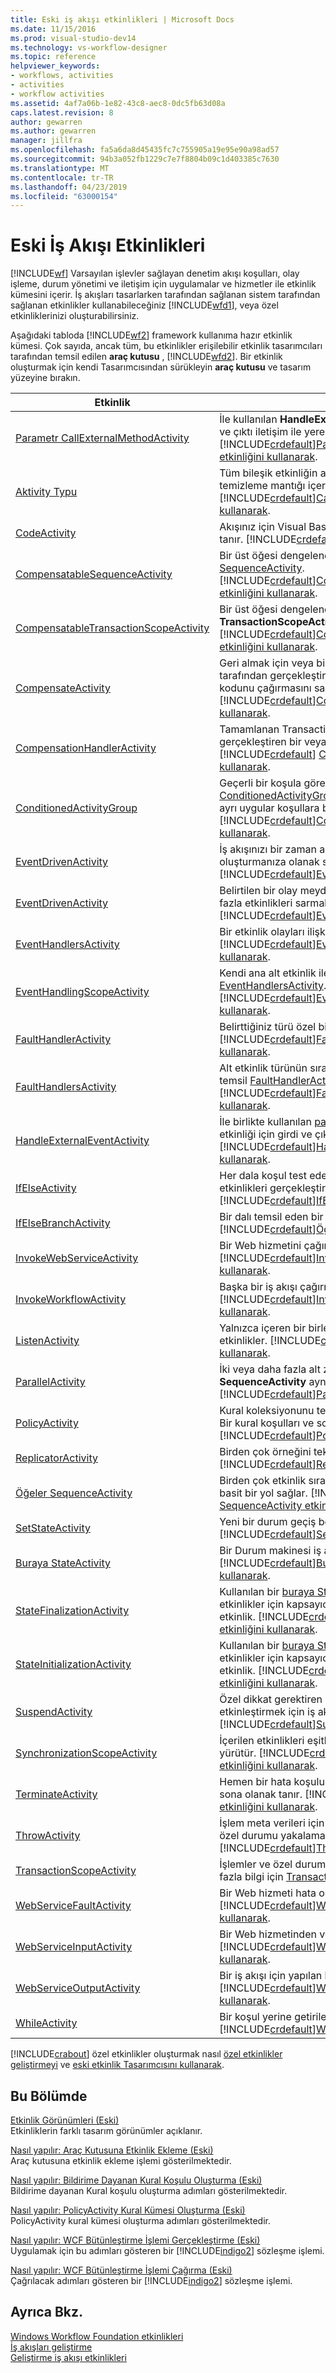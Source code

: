 ```yaml
---
title: Eski iş akışı etkinlikleri | Microsoft Docs
ms.date: 11/15/2016
ms.prod: visual-studio-dev14
ms.technology: vs-workflow-designer
ms.topic: reference
helpviewer_keywords:
- workflows, activities
- activities
- workflow activities
ms.assetid: 4af7a06b-1e82-43c8-aec8-0dc5fb63d08a
caps.latest.revision: 8
author: gewarren
ms.author: gewarren
manager: jillfra
ms.openlocfilehash: fa5a6da8d45435fc7c755905a19e95e90a98ad57
ms.sourcegitcommit: 94b3a052fb1229c7e7f8804b09c1d403385c7630
ms.translationtype: MT
ms.contentlocale: tr-TR
ms.lasthandoff: 04/23/2019
ms.locfileid: "63000154"
---
```

# <a name="legacy-workflow-activities"></a>Eski İş Akışı Etkinlikleri
[!INCLUDE[wf](../includes/wf-md.md)] Varsayılan işlevler sağlayan denetim akışı koşulları, olay işleme, durum yönetimi ve iletişim için uygulamalar ve hizmetler ile etkinlik kümesini içerir. İş akışları tasarlarken tarafından sağlanan sistem tarafından sağlanan etkinlikler kullanabileceğiniz [!INCLUDE[wfd1](../includes/wfd1-md.md)], veya özel etkinliklerinizi oluşturabilirsiniz.  
  
 Aşağıdaki tabloda [!INCLUDE[wf2](../includes/wf2-md.md)] framework kullanıma hazır etkinlik kümesi. Çok sayıda, ancak tüm, bu etkinlikler erişilebilir etkinlik tasarımcıları tarafından temsil edilen **araç kutusu** , [!INCLUDE[wfd2](../includes/wfd2-md.md)]. Bir etkinlik oluşturmak için kendi Tasarımcısından sürükleyin **araç kutusu** ve tasarım yüzeyine bırakın.  
  
|Etkinlik|Açıklama|  
|--------------|-----------------|  
|[Parametr CallExternalMethodActivity](http://go.microsoft.com/fwlink?LinkID=65025)|İle kullanılan **HandleExternalEventActivity** etkinliği için girdi ve çıktı iletişim ile yerel bir hizmet. [!INCLUDE[crdefault](../includes/crdefault-md.md)][Parametr CallExternalMethodActivity etkinliğini kullanarak](http://go.microsoft.com/fwlink?LinkID=65060).|  
|[Aktivity Typu](http://go.microsoft.com/fwlink?LinkID=65050)|Tüm bileşik etkinliğin alt işiniz önce iptal bileşik bir etkinlik için temizleme mantığı içeren kullanılacak yürütülüyor. [!INCLUDE[crdefault](../includes/crdefault-md.md)][CancellationHandlerActivity etkinliğini kullanarak](http://go.microsoft.com/fwlink?LinkID=65061).|  
|[CodeActivity](http://go.microsoft.com/fwlink?LinkID=65026)|Akışınız için Visual Basic veya C# kod eklemenize olanak tanır. [!INCLUDE[crdefault](../includes/crdefault-md.md)][CodeActivity etkinliğini kullanarak](http://go.microsoft.com/fwlink?LinkID=65062).|  
|[CompensatableSequenceActivity](http://go.microsoft.com/fwlink?LinkID=65027)|Bir üst öğesi dengelenebilir sürümünü [öğeler SequenceActivity](http://go.microsoft.com/fwlink?LinkID=65020). [!INCLUDE[crdefault](../includes/crdefault-md.md)][CompensatableSequenceActivity etkinliğini kullanarak](http://go.microsoft.com/fwlink?LinkID=65002).|  
|[CompensatableTransactionScopeActivity](http://go.microsoft.com/fwlink?LinkID=65051)|Bir üst öğesi dengelenebilir sürümünü **TransactionScopeActivity**. [!INCLUDE[crdefault](../includes/crdefault-md.md)][CompensatableTransactionScopeActivity etkinliğini kullanarak](http://go.microsoft.com/fwlink?LinkID=65063).|  
|[CompensateActivity](http://go.microsoft.com/fwlink?LinkID=65052)|Geri almak için veya bir hata oluştuğunda zaten iş akışı tarafından gerçekleştirilen işlemleri için dengelemek için kodunu çağırmasını sağlar. [!INCLUDE[crdefault](../includes/crdefault-md.md)][CompensateActivity etkinliğini kullanarak](http://go.microsoft.com/fwlink?LinkID=65064).|  
|[CompensationHandlerActivity](http://go.microsoft.com/fwlink?LinkID=65053)|Tamamlanan TransactionScopeActivity etkinliğe yönelik maaş gerçekleştiren bir veya daha fazla etkinlikler için sarmalayıcı [!INCLUDE[crdefault](../includes/crdefault-md.md)] [CompensationHandlerActivity etkinliğini kullanarak](http://go.microsoft.com/fwlink?LinkID=65065).|  
|[ConditionedActivityGroup](http://go.microsoft.com/fwlink?LinkID=65017)|Geçerli bir koşula göre alt etkinlikleri yürütür [ConditionedActivityGroup](http://go.microsoft.com/fwlink?LinkID=65017) etkinlik kendisini ve her alt için ayrı ayrı uygular koşullara bağlı. [!INCLUDE[crdefault](../includes/crdefault-md.md)][ConditionedActivityGroup etkinliğini kullanarak](http://go.microsoft.com/fwlink?LinkID=65066).|  
|[EventDrivenActivity](http://go.microsoft.com/fwlink?LinkID=65028)|İş akışınızı bir zaman aşımı aralığına dayalı gecikme oluşturmanıza olanak sağlar. [!INCLUDE[crdefault](../includes/crdefault-md.md)][EventDrivenActivity etkinliğini kullanarak](http://go.microsoft.com/fwlink?LinkID=65067).|  
|[EventDrivenActivity](http://go.microsoft.com/fwlink?LinkID=65029)|Belirtilen bir olay meydana geldiğinde yürütülen bir veya daha fazla etkinlikleri sarmalar. [!INCLUDE[crdefault](../includes/crdefault-md.md)][EventDrivenActivity etkinliğini kullanarak](http://go.microsoft.com/fwlink?LinkID=65068).|  
|[EventHandlersActivity](http://go.microsoft.com/fwlink?LinkID=65018)|Bir etkinlik olayları ilişkilendirmek için bir çerçeve sunar. [!INCLUDE[crdefault](../includes/crdefault-md.md)][EventHandlersActivity etkinliğini kullanarak](http://go.microsoft.com/fwlink?LinkID=65069).|  
|[EventHandlingScopeActivity](http://go.microsoft.com/fwlink?LinkID=65030)|Kendi ana alt etkinlik ile concurrently yürütür bir [EventHandlersActivity](http://go.microsoft.com/fwlink?LinkID=65018). [!INCLUDE[crdefault](../includes/crdefault-md.md)][EventHandlingScopeActivity etkinliğini kullanarak](http://go.microsoft.com/fwlink?LinkID=65070).|  
|[FaultHandlerActivity](http://go.microsoft.com/fwlink?LinkID=65054)|Belirttiğiniz türü özel bir durumu işlemek için kullanılır. [!INCLUDE[crdefault](../includes/crdefault-md.md)][FaultHandlerActivity etkinliğini kullanarak](http://go.microsoft.com/fwlink?LinkID=65071).|  
|[FaultHandlersActivity](http://go.microsoft.com/fwlink?LinkID=65055)|Alt etkinlik türünün sıralı bir listesi olan birleşik bir etkinlik temsil [FaultHandlerActivity](http://go.microsoft.com/fwlink?LinkID=65054). [!INCLUDE[crdefault](../includes/crdefault-md.md)][FaultHandlersActivity etkinliğini kullanarak](http://go.microsoft.com/fwlink?LinkID=65072).|  
|[HandleExternalEventActivity](http://go.microsoft.com/fwlink?LinkID=65031)|İle birlikte kullanılan [parametr CallExternalMethodActivity](http://go.microsoft.com/fwlink?LinkID=65025) etkinliği için girdi ve çıktı iletişim ile yerel bir hizmet. [!INCLUDE[crdefault](../includes/crdefault-md.md)][HandleExternalEventActivity etkinliğini kullanarak](http://go.microsoft.com/fwlink?LinkID=65073).|  
|[IfElseActivity](http://go.microsoft.com/fwlink?LinkID=65033)|Her dala koşul test eder ve ilk dal için eşittir koşulu üzerinde etkinlikleri gerçekleştiren **true**. [!INCLUDE[crdefault](../includes/crdefault-md.md)][IfElseActivity etkinliğini kullanarak](http://go.microsoft.com/fwlink?LinkID=65074).|  
|[IfElseBranchActivity](http://go.microsoft.com/fwlink?LinkID=65034)|Bir dalı temsil eden bir [IfElseActivity](http://go.microsoft.com/fwlink?LinkID=65033). [!INCLUDE[crdefault](../includes/crdefault-md.md)][Öğeye etkinliğini kullanarak](http://go.microsoft.com/fwlink?LinkID=65075).|  
|[InvokeWebServiceActivity](http://go.microsoft.com/fwlink?LinkID=65035)|Bir Web hizmetini çağırmak, iş akışını etkinleştirir. [!INCLUDE[crdefault](../includes/crdefault-md.md)][InvokeWebServiceActivity etkinliğini kullanarak](http://go.microsoft.com/fwlink?LinkID=65076).|  
|[InvokeWorkflowActivity](http://go.microsoft.com/fwlink?LinkID=65036)|Başka bir iş akışı çağırmak, iş akışını etkinleştirir. [!INCLUDE[crdefault](../includes/crdefault-md.md)][InvokeWorkflowActivity etkinliğini kullanarak](http://go.microsoft.com/fwlink?LinkID=65077).|  
|[ListenActivity](http://go.microsoft.com/fwlink?LinkID=65037)|Yalnızca içeren bir birleşik etkinlik [EventDrivenActivity](http://go.microsoft.com/fwlink?LinkID=65029) alt etkinlikler. [!INCLUDE[crdefault](../includes/crdefault-md.md)][ListenActivity etkinliğini kullanarak](http://go.microsoft.com/fwlink?LinkID=65078).|  
|[ParallelActivity](http://go.microsoft.com/fwlink?LinkID=65038)|İki veya daha fazla alt zamanlamak için bir yol sağlar **öğeler SequenceActivity** aynı anda işleme için etkinlik dalları. [!INCLUDE[crdefault](../includes/crdefault-md.md)][ParallelActivity etkinliğini kullanarak](http://go.microsoft.com/fwlink?LinkID=65079).|  
|[PolicyActivity](http://go.microsoft.com/fwlink?LinkID=65019)|Kural koleksiyonunu temsil etmek için bu seçeneği kullanın. Bir kural koşulları ve sonuçta elde edilen Eylemler oluşur. [!INCLUDE[crdefault](../includes/crdefault-md.md)][PolicyActivity etkinliğini kullanarak](http://go.microsoft.com/fwlink?LinkID=65004).|  
|[ReplicatorActivity](http://go.microsoft.com/fwlink?LinkID=65039)|Birden çok örneğini tek bir alt etkinlik oluşturur. [!INCLUDE[crdefault](../includes/crdefault-md.md)][ReplicatorActivity etkinliğini kullanarak](http://go.microsoft.com/fwlink?LinkID=65080).|  
|[Öğeler SequenceActivity](http://go.microsoft.com/fwlink?LinkID=65020)|Birden çok etkinlik sıralı yürütme için bir arada bağlamak için basit bir yol sağlar. [!INCLUDE[crdefault](../includes/crdefault-md.md)][Öğeler SequenceActivity etkinliğini kullanarak](http://go.microsoft.com/fwlink?LinkID=65081).|  
|[SetStateActivity](http://go.microsoft.com/fwlink?LinkID=65041)|Yeni bir durum geçiş belirtir. [!INCLUDE[crdefault](../includes/crdefault-md.md)][SetStateActivity etkinliğini kullanarak](http://go.microsoft.com/fwlink?LinkID=65082).|  
|[Buraya StateActivity](http://go.microsoft.com/fwlink?LinkID=65042)|Bir Durum makinesi iş akışı bir durumda temsil eder. [!INCLUDE[crdefault](../includes/crdefault-md.md)][Buraya StateActivity etkinliğini kullanarak](http://go.microsoft.com/fwlink?LinkID=65083).|  
|[StateFinalizationActivity](http://go.microsoft.com/fwlink?LinkID=65043)|Kullanılan bir [buraya StateActivity](http://go.microsoft.com/fwlink?LinkID=65042) ayrılırken yürütülen alt etkinlikler için kapsayıcı olarak etkinlik **buraya StateActivity** etkinlik. [!INCLUDE[crdefault](../includes/crdefault-md.md)][StateFinalizationActivity etkinliğini kullanarak](http://go.microsoft.com/fwlink?LinkID=65008).|  
|[StateInitializationActivity](http://go.microsoft.com/fwlink?LinkID=65044)|Kullanılan bir [buraya StateActivity](http://go.microsoft.com/fwlink?LinkID=65042) girerken yürütülen alt etkinlikler için kapsayıcı olarak etkinlik **buraya StateActivity** etkinlik. [!INCLUDE[crdefault](../includes/crdefault-md.md)][StateInitializationActivity etkinliğini kullanarak](http://go.microsoft.com/fwlink?LinkID=65006).|  
|[SuspendActivity](http://go.microsoft.com/fwlink?LinkID=65056)|Özel dikkat gerektiren bazı hata koşulu durumunda müdahale etkinleştirmek için iş akışı işlemini askıya alır. [!INCLUDE[crdefault](../includes/crdefault-md.md)][SuspendActivity etkinliğini kullanarak](http://go.microsoft.com/fwlink?LinkID=65084).|  
|[SynchronizationScopeActivity](http://go.microsoft.com/fwlink?LinkID=65057)|İçerilen etkinlikleri eşitlenmiş bir etki alanında sıralı olarak yürütür. [!INCLUDE[crdefault](../includes/crdefault-md.md)][SynchronizationScopeActivity etkinliğini kullanarak](http://go.microsoft.com/fwlink?LinkID=65085).|  
|[TerminateActivity](http://go.microsoft.com/fwlink?LinkID=65058)|Hemen bir hata koşulu olması durumunda iş akışınızın işlemi sona olanak tanır. [!INCLUDE[crdefault](../includes/crdefault-md.md)][TerminateActivity etkinliğini kullanarak](http://go.microsoft.com/fwlink?LinkID=65086).|  
|[ThrowActivity](http://go.microsoft.com/fwlink?LinkID=65059)|İşlem meta verileri için bir iş akışı kapsamında oluşturulan iş özel durumu yakalamanızı sağlar. [!INCLUDE[crdefault](../includes/crdefault-md.md)][ThrowActivity etkinliğini kullanarak](http://go.microsoft.com/fwlink?LinkID=65087).|  
|[TransactionScopeActivity](http://go.microsoft.com/fwlink?LinkID=65093)|İşlemler ve özel durum işleme için bir çerçeve sunar. Daha fazla bilgi için [TransactionScopeActivity etkinliğini kullanarak](http://go.microsoft.com/fwlink?LinkID=65088).|  
|[WebServiceFaultActivity](http://go.microsoft.com/fwlink?LinkID=65046)|Bir Web hizmeti hata oluşumunu modeli sağlar. [!INCLUDE[crdefault](../includes/crdefault-md.md)][WebServiceFaultActivity etkinliğini kullanarak](http://go.microsoft.com/fwlink?LinkID=65089).|  
|[WebServiceInputActivity](http://go.microsoft.com/fwlink?LinkID=65047)|Bir Web hizmetinden veri alır. [!INCLUDE[crdefault](../includes/crdefault-md.md)][WebServiceInputActivity etkinliğini kullanarak](http://go.microsoft.com/fwlink?LinkID=65090).|  
|[WebServiceOutputActivity](http://go.microsoft.com/fwlink?LinkID=65048)|Bir iş akışı için yapılan bir Web hizmeti isteğine yanıt verir. [!INCLUDE[crdefault](../includes/crdefault-md.md)][WebServiceOutputActivity etkinliğini kullanarak](http://go.microsoft.com/fwlink?LinkID=65092).|  
|[WhileActivity](http://go.microsoft.com/fwlink?LinkID=65049)|Bir koşul yerine getirilene kadar döngü, iş akışını etkinleştirir. [!INCLUDE[crdefault](../includes/crdefault-md.md)][WhileActivity etkinliğini kullanarak](http://go.microsoft.com/fwlink?LinkID=65091).|  
  
 [!INCLUDE[crabout](../includes/crabout-md.md)] özel etkinlikler oluşturmak nasıl [özel etkinlikler geliştirmeyi](http://go.microsoft.com/fwlink?LinkID=65023) ve [eski etkinlik Tasarımcısını kullanarak](../workflow-designer/using-the-legacy-activity-designer.md).  
  
## <a name="in-this-section"></a>Bu Bölümde  
 [Etkinlik Görünümleri (Eski)](../workflow-designer/activity-views-legacy.md)  
 Etkinliklerin farklı tasarım görünümler açıklanır.  
  
 [Nasıl yapılır: Araç Kutusuna Etkinlik Ekleme (Eski)](../workflow-designer/how-to-add-activities-to-the-toolbox-legacy.md)  
 Araç kutusuna etkinlik ekleme işlemi gösterilmektedir.  
  
 [Nasıl yapılır: Bildirime Dayanan Kural Koşulu Oluşturma (Eski)](../workflow-designer/how-to-create-a-declarative-rule-condition-legacy.md)  
 Bildirime dayanan Kural koşulu oluşturma adımları gösterilmektedir.  
  
 [Nasıl yapılır: PolicyActivity Kural Kümesi Oluşturma (Eski)](../workflow-designer/how-to-create-a-policyactivity-rule-set-legacy.md)  
 PolicyActivity kural kümesi oluşturma adımları gösterilmektedir.  
  
 [Nasıl yapılır: WCF Bütünleştirme İşlemi Gerçekleştirme (Eski)](../workflow-designer/how-to-implement-a-windows-communication-foundation-contract-operation-legacy.md)  
 Uygulamak için bu adımları gösteren bir [!INCLUDE[indigo2](../includes/indigo2-md.md)] sözleşme işlemi.  
  
 [Nasıl yapılır: WCF Bütünleştirme İşlemi Çağırma (Eski)](../workflow-designer/how-to-invoke-a-windows-communication-foundation-contract-operation-legacy.md)  
 Çağrılacak adımları gösteren bir [!INCLUDE[indigo2](../includes/indigo2-md.md)] sözleşme işlemi.  
  
## <a name="see-also"></a>Ayrıca Bkz.  
 [Windows Workflow Foundation etkinlikleri](http://go.microsoft.com/fwlink?LinkID=65005)   
 [İş akışları geliştirme](http://go.microsoft.com/fwlink?LinkID=65010)   
 [Geliştirme iş akışı etkinlikleri](http://go.microsoft.com/fwlink?LinkID=65023)